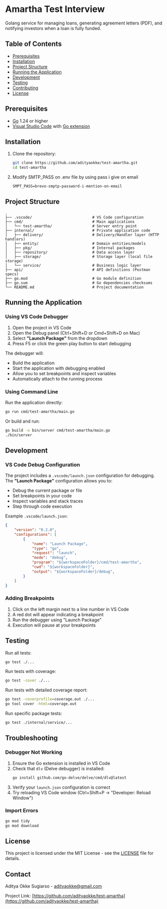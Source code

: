 # Amartha Test Interview

Golang service for managing loans, generating agreement letters (PDF), and notifying investors when a loan is fully funded.

## Table of Contents

- [Prerequisites](#prerequisites)
- [Installation](#installation)
- [Project Structure](#project-structure)
- [Running the Application](#running-the-application)
- [Development](#development)
- [Testing](#testing)
- [Contributing](#contributing)
- [License](#license)

## Prerequisites

- [Go](https://golang.org/dl/) 1.24 or higher
- [Visual Studio Code](https://code.visualstudio.com/) with [Go extension](https://marketplace.visualstudio.com/items?itemName=golang.go)

## Installation

1. Clone the repository:
   ```bash
   git clone https://github.com/adityaokke/test-amartha.git
   cd test-amartha
   ```
2. Modify SMTP_PASS on .env file by using pass i give on email
   ```env
   SMPT_PASS=brevo-smptp-password-i-mention-on-email
   ```

## Project Structure

```
.
├── .vscode/                           # VS Code configuration
├── cmd/                               # Main applications
│   └── test-amartha/                  # Server entry point
├── internal/                          # Private application code
│   ├── delivery/                      # Delivery/Handler layer (HTTP handlers)
│   ├── entity/                        # Domain entities/models
│   ├── pkg/                           # Internal packages
│   ├── repository/                    # Data access layer
│   ├── storage/                       # Storage layer (local file storage)
│   └── service/                       # Business logic layer
├── api/                               # API definitions (Postman specs)
├── go.mod                             # Go module definition
├── go.sum                             # Go dependencies checksums
└── README.md                          # Project documentation
```

## Running the Application

### Using VS Code Debugger

1. Open the project in VS Code
2. Open the Debug panel (Ctrl+Shift+D or Cmd+Shift+D on Mac)
3. Select **"Launch Package"** from the dropdown
4. Press F5 or click the green play button to start debugging

The debugger will:
- Build the application
- Start the application with debugging enabled
- Allow you to set breakpoints and inspect variables
- Automatically attach to the running process

### Using Command Line

Run the application directly:
```bash
go run cmd/test-amartha/main.go
```

Or build and run:
```bash
go build -o bin/server cmd/test-amartha/main.go
./bin/server
```


## Development

### VS Code Debug Configuration

The project includes a `.vscode/launch.json` configuration for debugging. The **"Launch Package"** configuration allows you to:

- Debug the current package or file
- Set breakpoints in your code
- Inspect variables and stack traces
- Step through code execution

Example `.vscode/launch.json`:
```json
{
    "version": "0.2.0",
    "configurations": [
        {
            "name": "Launch Package",
            "type": "go",
            "request": "launch",
            "mode": "debug",
            "program": "${workspaceFolder}/cmd/test-amartha",
            "cwd": "${workspaceFolder}", 
            "output": "${workspaceFolder}/debug",
        }
    ]
}
```

### Adding Breakpoints

1. Click on the left margin next to a line number in VS Code
2. A red dot will appear indicating a breakpoint
3. Run the debugger using "Launch Package"
4. Execution will pause at your breakpoints

## Testing

Run all tests:
```bash
go test ./...
```

Run tests with coverage:
```bash
go test -cover ./...
```

Run tests with detailed coverage report:
```bash
go test -coverprofile=coverage.out ./...
go tool cover -html=coverage.out
```

Run specific package tests:
```bash
go test ./internal/service/...
```

## Troubleshooting

### Debugger Not Working

1. Ensure the Go extension is installed in VS Code
2. Check that `dlv` (Delve debugger) is installed:
   ```bash
   go install github.com/go-delve/delve/cmd/dlv@latest
   ```
3. Verify your `launch.json` configuration is correct
4. Try reloading VS Code window (Ctrl+Shift+P → "Developer: Reload Window")

### Import Errors

```bash
go mod tidy
go mod download
```

## License

This project is licensed under the MIT License - see the [LICENSE](https://opensource.org/license/mit) file for details.

## Contact

Aditya Okke Sugiarso - adityaokke@gmail.com

Project Link: [https://github.com/adityaokke/test-amartha](https://github.com/adityaokke/test-amartha)



